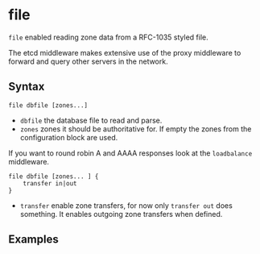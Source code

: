 # file

`file` enabled reading zone data from a RFC-1035 styled file.

The etcd middleware makes extensive use of the proxy middleware to forward and query
other servers in the network.

## Syntax

~~~
file dbfile [zones...]
~~~

* `dbfile` the database file to read and parse.
* `zones` zones it should be authoritative for. If empty the zones from the configuration block
    are used.

If you want to round robin A and AAAA responses look at the `loadbalance` middleware.

~~~
file dbfile [zones... ] {
    transfer in|out
}
~~~

* `transfer` enable zone transfers, for now only `transfer out` does something. It enables outgoing
  zone transfers when defined.

## Examples
